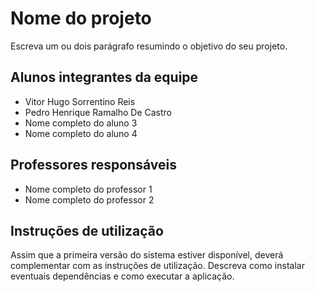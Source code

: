 # Nome do projeto
Escreva um ou dois  parágrafo resumindo o objetivo do seu projeto.

## Alunos integrantes da equipe

* Vitor Hugo Sorrentino Reis
* Pedro Henrique Ramalho De Castro
* Nome completo do aluno 3
* Nome completo do aluno 4

## Professores responsáveis

* Nome completo do professor 1
* Nome completo do professor 2

## Instruções de utilização

Assim que a primeira versão do sistema estiver disponível, deverá complementar com as instruções de utilização. Descreva como instalar eventuais dependências e como executar a aplicação.
